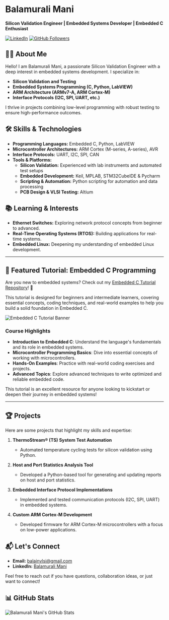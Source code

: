 # Balamurali Mani
**Silicon Validation Engineer | Embedded Systems Developer | Embedded C Enthusiast**

[![LinkedIn](https://img.shields.io/badge/LinkedIn-Profile-blue)](https://www.linkedin.com/in/balamurali-mani-1243b7170/)
[![GitHub Followers](https://img.shields.io/github/followers/Balamuralimani?style=social)](https://github.com/Balamuralimani)

## 👨‍💻 About Me
Hello! I am Balamurali Mani, a passionate Silicon Validation Engineer with a deep interest in embedded systems development. I specialize in:
- **Silicon Validation and Testing**
- **Embedded Systems Programming (C, Python, LabVIEW)**
- **ARM Architecture (ARMv7-A, ARM Cortex-M)**
- **Interface Protocols (I2C, SPI, UART, etc.)**

I thrive in projects combining low-level programming with robust testing to ensure high-performance outcomes.

## 🛠️ Skills & Technologies
- **Programming Languages:** Embedded C, Python, LabVIEW
- **Microcontroller Architectures:** ARM Cortex (M-series, A-series), AVR
- **Interface Protocols:** UART, I2C, SPI, CAN
- **Tools & Platforms:** 
  - **Silicon Validation:** Experienced with lab instruments and automated test setups
  - **Embedded Development:** Keil, MPLAB, STM32CubeIDE & Pycharm
  - **Scripting & Automation:** Python scripting for automation and data processing
  - **PCB Design & VLSI Testing:** Altium

## 📚 Learning & Interests
- **Ethernet Switches:** Exploring network protocol concepts from beginner to advanced.
- **Real-Time Operating Systems (RTOS):** Building applications for real-time systems.
- **Embedded Linux:** Deepening my understanding of embedded Linux development.

---

## 📘 Featured Tutorial: Embedded C Programming
Are you new to embedded systems? Check out my [Embedded C Tutorial Repository](https://github.com/Balamuralimani/Embedded_C_Tutorial)! 🚀

This tutorial is designed for beginners and intermediate learners, covering essential concepts, coding techniques, and real-world examples to help you build a solid foundation in Embedded C.

![Embedded C Tutorial Banner](https://img.shields.io/badge/Embedded%20C%20Tutorial-Learn%20Fundamentals%20to%20Advanced-blue?style=for-the-badge&logo=c&logoColor=white)

### Course Highlights
- **Introduction to Embedded C**: Understand the language's fundamentals and its role in embedded systems.
- **Microcontroller Programming Basics**: Dive into essential concepts of working with microcontrollers.
- **Hands-On Examples**: Practice with real-world coding exercises and projects.
- **Advanced Topics**: Explore advanced techniques to write optimized and reliable embedded code.

This tutorial is an excellent resource for anyone looking to kickstart or deepen their journey in embedded systems!

---

## 🏆 Projects
Here are some projects that highlight my skills and expertise:
1. **ThermoStream® (TS) System Test Automation**
   - Automated temperature cycling tests for silicon validation using Python.

2. **Host and Port Statistics Analysis Tool**
   - Developed a Python-based tool for generating and updating reports on host and port statistics.

3. **Embedded Interface Protocol Implementations**
   - Implemented and tested communication protocols (I2C, SPI, UART) in embedded systems.

4. **Custom ARM Cortex-M Development**
   - Developed firmware for ARM Cortex-M microcontrollers with a focus on low-power applications.

## 📬 Let's Connect
- **Email:** balainvlsi@gmail.com
- **LinkedIn:** [Balamurali Mani](https://www.linkedin.com/in/balamurali-mani-1243b7170/)

Feel free to reach out if you have questions, collaboration ideas, or just want to connect!

## 📊 GitHub Stats
![Balamurali Mani's GitHub Stats](https://github-readme-stats.vercel.app/api?username=Balamuralimani&show_icons=true&theme=radical)
